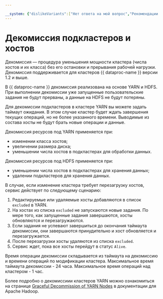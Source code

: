 ```yaml
---

__system: {"dislikeVariants":["Нет ответа на мой вопрос","Рекомендации не помогли","Содержание не соответствует заголовку","Другое"]}
---
```

# Декомиссия подкластеров и хостов

Декомиссия — процедура уменьшения мощности кластера (числа хостов и их класса) без его остановки и прерывания рабочей нагрузки. Декомиссия поддерживается для кластеров {{ dataproc-name }} версии 1.2 и выше.

В {{ dataproc-name }} декомиссия реализована на основе YARN и HDFS. При выполнении декомиссии уже запущенные пользовательские задания не будут прерваны, а данные на HDFS не будут потеряны.

Для декомиссии подкластеров в кластере YARN вы можете задать таймаут ожидания. В этом случае кластер будет ждать завершения текущих операций, но не более указанного времени. Выводимые из состава хосты не будут брать новые операции и данные.

Декомиссия ресурсов под YARN применяется при:

* изменении класса хостов;
* увеличении размера диска;
* уменьшении числа хостов в подкластерах для обработки данных.

Декомиссия ресурсов под HDFS применяется при:

* уменьшении числа хостов в подкластерах для хранения данных;
* удалении подкластеров для хранения данных.

В случае, если изменение кластера требует перезагрузку хостов, сервис действует по следующему сценарию:

1. Редактируемые или удаляемые хосты добавляются в список `excluded` в YARN.
1. На хостах из списка `excluded` не запускаются новые задания. По мере того, как запущенные задания завершаются, хосты обновляются и перезагружаются.
1. Если задания не успевают завершиться до окончания таймаута декомиссии, они завершаются принудительно и хост обновляется и перезагружается.
1. После перезагрузки хосты удаляются из списка `excluded`.
1. Сервис ждет, пока все хосты перейдут в статус `Alive`.

Время операции декомиссии складывается из таймаута на декомиссию и времени операций по модификации кластера. Максимальное время таймаута декомиссии - 24 часа. Максимальное время операций над кластером - 1 час.

Более подробно о декомиссиии кластеров YARN можно ознакомиться на странице [Graceful Decommission of YARN Nodes](http://hadoop.apache.org/docs/current/hadoop-yarn/hadoop-yarn-site/GracefulDecommission.html) в документации для Apache Hadoop.
